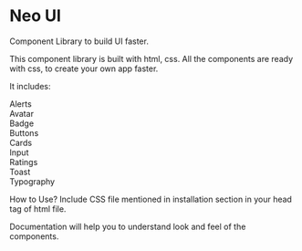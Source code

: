 # Neo UI 
Component Library to build UI faster.


This component library is built with html, css. All the components are ready with css, to create your own app faster.

It includes:

Alerts <br>
Avatar <br>
Badge <br>
Buttons <br>
Cards <br>
Input <br>
Ratings <br>
Toast <br>
Typography <br>


How to Use?
Include CSS file mentioned in installation section in your head tag of html file. 


Documentation will help you to understand look and feel of the components.




